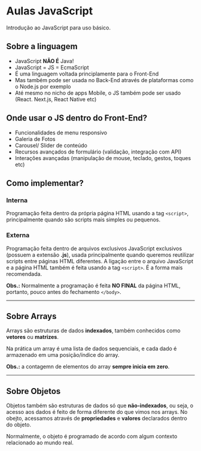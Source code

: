 # Aulas JavaScript

Introdução ao JavaScript para uso básico.

## Sobre a linguagem

- JavaScript **NÃO É** Java!
- JavaScript = JS = EcmaScript
- É uma linguagem voltada principlamente para o Front-End
- Mas também pode ser usada no Back-End através de plataformas como o Node.js por exemplo
- Até mesmo no nicho de apps Mobile, o JS também pode ser usado (React. Next.js, React Native etc)

## Onde usar o JS dentro do Front-End?

- Funcionalidades de menu responsivo
- Galeria de Fotos
- Carousel/ Slider de conteúdo
- Recursos avançados de formulário (validação, integração com API)
- Interações avançadas (manipulação de mouse, teclado, gestos, toques etc)

## Como implementar?

### Interna

Programação feita dentro da própria página HTML usando a tag `<script>`, principalmente quando são scripts mais simples ou pequenos.

### Externa

Programação feita dentro de arquivos exclusivos JavaScript exclusivos (possuem a extensão **.js**), usada principalmente quando queremos reutilizar scripts entre páginas HTML diferentes. A ligação entre o arquivo JavaScript e a página HTML também é feita usando a tag `<script>`. É a forma mais recomendada.

**Obs.:** Normalmente a programação é feita **NO FINAL** da página HTML, portanto, pouco antes do fechamento `</body>`.

---

## Sobre Arrays

Arrays são estruturas de dados **indexados**, também conhecidos como **vetores** ou **matrizes**.

Na prática um array é uma lista de dados sequenciais, e cada dado é armazenado em uma posição/índice do array.

**Obs.:** a contagemn de elementos do array **sempre inicia em zero**.

---

## Sobre Objetos

Objetos também são estruturas de dados só que **não-indexados**, ou seja, o acesso aos dados é feito de forma diferente do que vimos nos arrays. No obejto, acessamos através de **propriedades** e **valores** declarados dentro do objeto.

Normalmente, o objeto é programado de acordo com algum contexto relacionado ao mundo real.